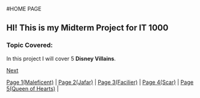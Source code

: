 #HOME PAGE
## HI! This is my Midterm Project for IT 1000

### Topic Covered: 
In this project I will cover 5 **Disney Villains**. 

[Next](markdown_page_1.md)

[Page 1(Maleficent)](markdown_page_1.md) | 
[Page 2(Jafar)](markdown_page_2.md) | 
[Page 3(Facilier)](markdown_page_3.md) | 
[Page 4(Scar)](markdown_page_4.md) | 
[Page 5(Queen of Hearts)](markdown_page_5.md) |